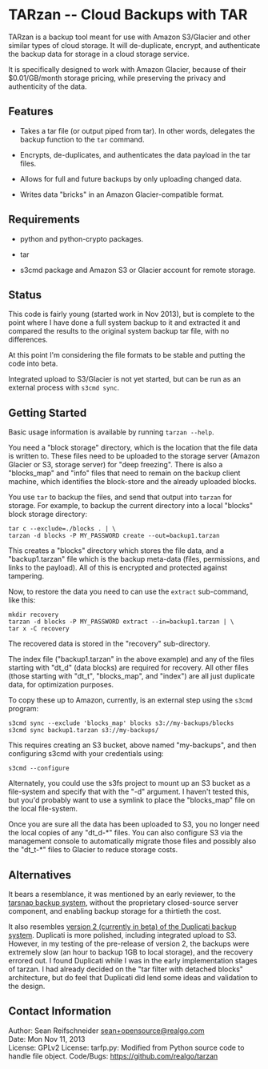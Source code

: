 TARzan -- Cloud Backups with TAR
================================

TARzan is a backup tool meant for use with Amazon S3/Glacier and other
similar types of cloud storage.  It will de-duplicate, encrypt, and
authenticate the backup data for storage in a cloud storage service.

It is specifically designed to work with Amazon Glacier, because of
their $0.01/GB/month storage pricing, while preserving the privacy and
authenticity of the data.

Features
--------

   * Takes a tar file (or output piped from tar).  In other words,
     delegates the backup function to the `tar` command.

   * Encrypts, de-duplicates, and authenticates the data payload in the tar
     files.

   * Allows for full and future backups by only uploading changed data.

   * Writes data "bricks" in an Amazon Glacier-compatible format.

Requirements
------------

   * python and python-crypto packages.

   * tar

   * s3cmd package and Amazon S3 or Glacier account for remote storage.

Status
------

This code is fairly young (started work in Nov 2013), but is complete to
the point where I have done a full system backup to it and extracted it and
compared the results to the original system backup tar file, with no
differences.

At this point I'm considering the file formats to be stable and putting the
code into beta.

Integrated upload to S3/Glacier is not yet started, but can be run as an
external process with `s3cmd sync`.

Getting Started
---------------

Basic usage information is available by running `tarzan --help`.

You need a "block storage" directory, which is the location that the file
data is written to.  These files need to be uploaded to the storage server
(Amazon Glacier or S3, storage server) for "deep freezing".  There is also
a "blocks\_map" and "info" files that need to remain on the backup client
machine, which identifies the block-store and the already uploaded blocks.

You use `tar` to backup the files, and send that output into `tarzan` for
storage.  For example, to backup the current directory into a local
"blocks" block storage directory:

    tar c --exclude=./blocks . | \
    tarzan -d blocks -P MY_PASSWORD create --out=backup1.tarzan

This creates a "blocks" directory which stores the file data, and a
"backup1.tarzan" file which is the backup meta-data (files, permissions,
and links to the payload).  All of this is encrypted and protected against
tampering.

Now, to restore the data you need to can use the `extract` sub-command, like
this:

    mkdir recovery
    tarzan -d blocks -P MY_PASSWORD extract --in=backup1.tarzan | \
    tar x -C recovery

The recovered data is stored in the "recovery" sub-directory.

The index file ("backup1.tarzan" in the above example) and any of the files
starting with "dt\_d" (data blocks) are required for recovery.  All other
files (those starting with "dt\_t", "blocks\_map", and "index") are all
just duplicate data, for optimization purposes.

To copy these up to Amazon, currently, is an external step using the
`s3cmd` program:

    s3cmd sync --exclude 'blocks_map' blocks s3://my-backups/blocks
    s3cmd sync backup1.tarzan s3://my-backups/

This requires creating an S3 bucket, above named "my-backups", and then
configuring s3cmd with your credentials using:

    s3cmd --configure

Alternately, you could use the s3fs project to mount up an S3 bucket as a
file-system and specify that with the "-d" argument.  I haven't tested
this, but you'd probably want to use a symlink to place the "blocks\_map"
file on the local file-system.

Once you are sure all the data has been uploaded to S3, you no longer need
the local copies of any "dt\_d-\*" files.  You can also configure S3 via the
management console to automatically migrate those files and possibly also the
"dt\_t-\*" files to Glacier to reduce storage costs.

Alternatives
------------

It bears a resemblance, it was mentioned by an early reviewer, to the
[tarsnap backup system](http://www.tarsnap.com/), without the proprietary
closed-source server component, and enabling backup storage for a thirtieth
the cost.

It also resembles [version 2 (currently in beta) of the Duplicati backup
system](http://www.duplicati.com/).  Duplicati is more polished, including
integrated upload to S3.  However, in my testing of the pre-release of
version 2, the backups were extremely slow (an hour to backup 1GB to
local storage), and the recovery errored out.  I found Duplicati while I
was in the early implementation stages of tarzan.  I had already decided on
the "tar filter with detached blocks" architecture, but do feel that
Duplicati did lend some ideas and validation to the design.

Contact Information
-------------------

Author: Sean Reifschneider <sean+opensource@realgo.com>  
Date: Mon Nov 11, 2013  
License: GPLv2
License: tarfp.py: Modified from Python source code to handle file object.
Code/Bugs: https://github.com/realgo/tarzan
